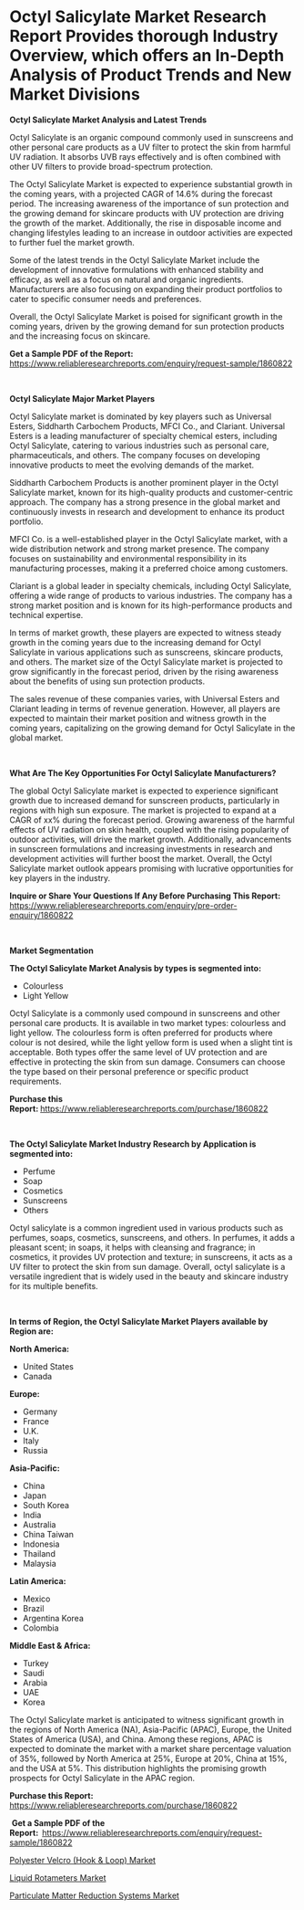 <p><h1>Octyl Salicylate Market Research Report Provides thorough Industry Overview, which offers an In-Depth Analysis of Product Trends and New Market Divisions</h1></p><p><strong>Octyl Salicylate Market Analysis and Latest Trends</strong></p>
<p><p>Octyl Salicylate is an organic compound commonly used in sunscreens and other personal care products as a UV filter to protect the skin from harmful UV radiation. It absorbs UVB rays effectively and is often combined with other UV filters to provide broad-spectrum protection.</p><p>The Octyl Salicylate Market is expected to experience substantial growth in the coming years, with a projected CAGR of 14.6% during the forecast period. The increasing awareness of the importance of sun protection and the growing demand for skincare products with UV protection are driving the growth of the market. Additionally, the rise in disposable income and changing lifestyles leading to an increase in outdoor activities are expected to further fuel the market growth.</p><p>Some of the latest trends in the Octyl Salicylate Market include the development of innovative formulations with enhanced stability and efficacy, as well as a focus on natural and organic ingredients. Manufacturers are also focusing on expanding their product portfolios to cater to specific consumer needs and preferences.</p><p>Overall, the Octyl Salicylate Market is poised for significant growth in the coming years, driven by the growing demand for sun protection products and the increasing focus on skincare.</p></p>
<p><strong>Get a Sample PDF of the Report:&nbsp;</strong> <a href="https://www.reliableresearchreports.com/enquiry/request-sample/1860822">https://www.reliableresearchreports.com/enquiry/request-sample/1860822</a></p>
<p>&nbsp;</p>
<p><strong>Octyl Salicylate Major Market Players</strong></p>
<p><p>Octyl Salicylate market is dominated by key players such as Universal Esters, Siddharth Carbochem Products, MFCI Co., and Clariant. Universal Esters is a leading manufacturer of specialty chemical esters, including Octyl Salicylate, catering to various industries such as personal care, pharmaceuticals, and others. The company focuses on developing innovative products to meet the evolving demands of the market.</p><p>Siddharth Carbochem Products is another prominent player in the Octyl Salicylate market, known for its high-quality products and customer-centric approach. The company has a strong presence in the global market and continuously invests in research and development to enhance its product portfolio.</p><p>MFCI Co. is a well-established player in the Octyl Salicylate market, with a wide distribution network and strong market presence. The company focuses on sustainability and environmental responsibility in its manufacturing processes, making it a preferred choice among customers.</p><p>Clariant is a global leader in specialty chemicals, including Octyl Salicylate, offering a wide range of products to various industries. The company has a strong market position and is known for its high-performance products and technical expertise.</p><p>In terms of market growth, these players are expected to witness steady growth in the coming years due to the increasing demand for Octyl Salicylate in various applications such as sunscreens, skincare products, and others. The market size of the Octyl Salicylate market is projected to grow significantly in the forecast period, driven by the rising awareness about the benefits of using sun protection products.</p><p>The sales revenue of these companies varies, with Universal Esters and Clariant leading in terms of revenue generation. However, all players are expected to maintain their market position and witness growth in the coming years, capitalizing on the growing demand for Octyl Salicylate in the global market.</p></p>
<p>&nbsp;</p>
<p><strong>What Are The Key Opportunities For Octyl Salicylate Manufacturers?</strong></p>
<p><p>The global Octyl Salicylate market is expected to experience significant growth due to increased demand for sunscreen products, particularly in regions with high sun exposure. The market is projected to expand at a CAGR of xx% during the forecast period. Growing awareness of the harmful effects of UV radiation on skin health, coupled with the rising popularity of outdoor activities, will drive the market growth. Additionally, advancements in sunscreen formulations and increasing investments in research and development activities will further boost the market. Overall, the Octyl Salicylate market outlook appears promising with lucrative opportunities for key players in the industry.</p></p>
<p><strong>Inquire or Share Your Questions If Any Before Purchasing This Report:</strong> <a href="https://www.reliableresearchreports.com/enquiry/pre-order-enquiry/1860822">https://www.reliableresearchreports.com/enquiry/pre-order-enquiry/1860822</a></p>
<p>&nbsp;</p>
<p><strong>Market Segmentation</strong></p>
<p><strong>The Octyl Salicylate Market Analysis by types is segmented into:</strong></p>
<p><ul><li>Colourless</li><li>Light Yellow</li></ul></p>
<p><p>Octyl Salicylate is a commonly used compound in sunscreens and other personal care products. It is available in two market types: colourless and light yellow. The colourless form is often preferred for products where colour is not desired, while the light yellow form is used when a slight tint is acceptable. Both types offer the same level of UV protection and are effective in protecting the skin from sun damage. Consumers can choose the type based on their personal preference or specific product requirements.</p></p>
<p><strong>Purchase this Report:&nbsp;</strong><a href="https://www.reliableresearchreports.com/purchase/1860822">https://www.reliableresearchreports.com/purchase/1860822</a></p>
<p>&nbsp;</p>
<p><strong>The Octyl Salicylate Market Industry Research by Application is segmented into:</strong></p>
<p><ul><li>Perfume</li><li>Soap</li><li>Cosmetics</li><li>Sunscreens</li><li>Others</li></ul></p>
<p><p>Octyl salicylate is a common ingredient used in various products such as perfumes, soaps, cosmetics, sunscreens, and others. In perfumes, it adds a pleasant scent; in soaps, it helps with cleansing and fragrance; in cosmetics, it provides UV protection and texture; in sunscreens, it acts as a UV filter to protect the skin from sun damage. Overall, octyl salicylate is a versatile ingredient that is widely used in the beauty and skincare industry for its multiple benefits.</p></p>
<p>&nbsp;</p>
<p><strong>In terms of Region, the Octyl Salicylate Market Players available by Region are:</strong></p>
<p>
    <p> <strong> North America: </strong>
        <ul>
            <li>United States</li>
            <li>Canada</li>
        </ul>
        </p> 
    <p> <strong> Europe: </strong>
        <ul>
            <li>Germany</li>
            <li>France</li>
            <li>U.K.</li>
            <li>Italy</li>
            <li>Russia</li>
        </ul>
        </p> 
    <p> <strong> Asia-Pacific: </strong>
        <ul>
            <li>China</li>
            <li>Japan</li>
            <li>South Korea</li>
            <li>India</li>
            <li>Australia</li>
            <li>China Taiwan</li>
            <li>Indonesia</li>
            <li>Thailand</li>
            <li>Malaysia</li>
        </ul>
        </p> 
    <p> <strong> Latin America: </strong>
        <ul>
            <li>Mexico</li>
            <li>Brazil</li>
            <li>Argentina Korea</li>
            <li>Colombia</li>
        </ul>
        </p> 
    <p> <strong> Middle East & Africa: </strong>
        <ul>
            <li>Turkey</li>
            <li>Saudi</li>
            <li>Arabia</li>
            <li>UAE</li>
            <li>Korea</li>
        </ul>
    </p>
    </p>
<p><p>The Octyl Salicylate market is anticipated to witness significant growth in the regions of North America (NA), Asia-Pacific (APAC), Europe, the United States of America (USA), and China. Among these regions, APAC is expected to dominate the market with a market share percentage valuation of 35%, followed by North America at 25%, Europe at 20%, China at 15%, and the USA at 5%. This distribution highlights the promising growth prospects for Octyl Salicylate in the APAC region.</p></p>
<p><strong>Purchase this Report: </strong><a href="https://www.reliableresearchreports.com/purchase/1860822">https://www.reliableresearchreports.com/purchase/1860822</a></p>
<p>&nbsp;<strong>Get a Sample PDF of the Report:&nbsp;&nbsp;</strong><a href="https://www.reliableresearchreports.com/enquiry/request-sample/1860822">https://www.reliableresearchreports.com/enquiry/request-sample/1860822</a></p>
<p><strong></strong></p>
<p><p><a href="https://view.publitas.com/reportprime-1/polyester-velcro-hook-loop-market-research-report-forecasted-for-period-from-2023-2030-by-market-type-market-application-and-region/">Polyester Velcro (Hook & Loop) Market</a></p><p><a href="https://view.publitas.com/reportprime-1/global-liquid-rotameters-market-by-types-applications-and-major-players-with-regional-growth-rate-analysis-and-development-situation-from-2023-to-2030/">Liquid Rotameters Market</a></p><p><a href="https://view.publitas.com/reportprime-1/particulate-matter-reduction-systems-market-research-report-provides-critical-insights-that-can-help-shape-business-development-and-investment-strategies/">Particulate Matter Reduction Systems Market</a></p></p>
